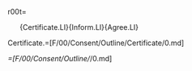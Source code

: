 r00t=<ol>{Certificate.LI}{Inform.LI}{Agree.LI}</ol>

Certificate.=[F/00/Consent/Outline/Certificate/0.md]  

_=[F/00/Consent/Outline/_/0.md]
